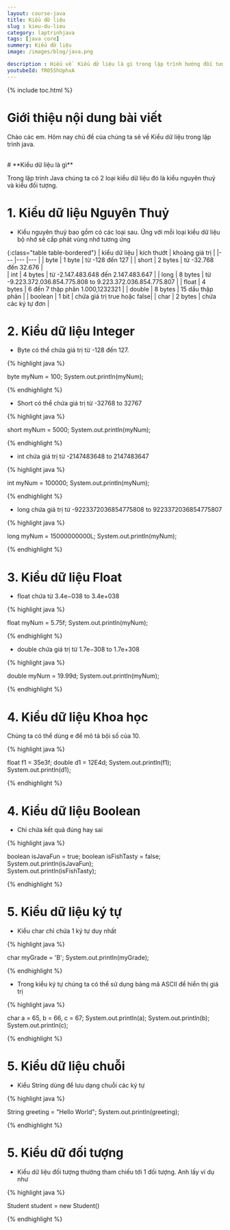 ```yaml
---
layout: course-java
title: Kiểu dữ liệu
slug : kieu-du-lieu
category: laptrinhjava
tags: [java core]
summery: Kiểu dữ liệu  
image: /images/blog/java.png

description : Hiểu về  Kiểu dữ liệu là gì trong lập trình hướng đối tượng trong lập trình? Giải thích các khái niệm về  Kiểu dữ liệu trong lập trình hướng đối tượng. Lợi ích của việc sử dụng  Kiểu dữ liệu trong lập trình hướng đối tượng trong lập trình.
youtubeId: fR05ShUphxA
---
```


{% include toc.html %}

# **Giới thiệu nội dung bài viết**

Chào các em. Hôm nay chủ đề của chúng ta sẽ về  Kiểu dữ liệu trong lập trình java.

<br>
# **Kiểu dữ liệu là gì**

Trong lập trình Java chúng ta có 2 loại kiểu dữ liệu đó là kiểu nguyên thuỷ và kiểu đối tượng.

# **1.  Kiểu dữ liệu Nguyên Thuỷ**

- Kiểu nguyên thuỷ bao gồm có các loại sau. Ứng với mỗi loại kiểu dữ liệu bộ nhớ sẽ cấp phát vùng nhớ tương ứng

{:class="table table-bordered"}
|  kiểu dữ liệu		  	 	|  kích thướt		            |   khoảng giá trị	|
|---	                 	|---	                        |---	     	    |
| byte			         	|	1 byte						| từ -128 đến 127	|
| short						|	2 bytes						| từ -32.768 đến 32.676	|	
| int 						|	4 bytes						| từ -2.147.483.648 đến 2.147.483.647	|
| long						|	8 bytes						| từ -9.223.372.036.854.775.808 to 9.223.372.036.854.775.807 |
| float						|	4 bytes						| 6 đến 7 thập phân 1.000,1232321 |
| double					|	8 bytes						| 15 dấu thập phân |
| boolean					|	1 bit						| chứa giá trị true hoặc false|
| char						|	2 bytes						| chứa các ký tự đơn |


# **2.  Kiểu dữ liệu Integer**

- Byte có thể chứa giá trị từ -128 đến 127. 

{% highlight java  %}

byte myNum = 100;
System.out.println(myNum);

{% endhighlight %}

- Short có thể chứa giá trị từ -32768 to 32767

{% highlight java  %}

short myNum = 5000;
System.out.println(myNum);

{% endhighlight %}

- int chứa giá trị từ  -2147483648 to 2147483647

{% highlight java  %}

int myNum = 100000;
System.out.println(myNum);

{% endhighlight %}

- long chứa giá trị từ -9223372036854775808 to 9223372036854775807

{% highlight java  %}

long myNum = 15000000000L;
System.out.println(myNum);

{% endhighlight %}

# **3.  Kiểu dữ liệu Float**

- float chứa từ 3.4e−038 to 3.4e+038

{% highlight java  %}

float myNum = 5.75f;
System.out.println(myNum);

{% endhighlight %}

- double chứa giá trị từ 1.7e−308 to 1.7e+308

{% highlight java  %}

double myNum = 19.99d;
System.out.println(myNum);

{% endhighlight %}


# **4.  Kiểu dữ liệu Khoa học**

Chúng ta có thể dùng e để mô tả  bội số của 10.

{% highlight java  %}

float f1 = 35e3f;
double d1 = 12E4d;
System.out.println(f1);
System.out.println(d1);

{% endhighlight %}

# **4.  Kiểu dữ liệu Boolean**

- Chỉ chứa kết quả đúng hay sai

{% highlight java  %}

boolean isJavaFun = true;
boolean isFishTasty = false;
System.out.println(isJavaFun);     
System.out.println(isFishTasty); 

{% endhighlight %}

# **5.  Kiểu dữ liệu ký tự**

- Kiểu char chỉ chứa 1 ký tự duy nhất

{% highlight java  %}

char myGrade = 'B';
System.out.println(myGrade);

{% endhighlight %}

- Trong kiểu ký tự chúng ta có thể sử dụng bảng mã ASCII để hiển thị giá trị


{% highlight java  %}

char a = 65, b = 66, c = 67;
System.out.println(a);
System.out.println(b);
System.out.println(c);

{% endhighlight %}

# **5.  Kiểu dữ liệu chuỗi**

- Kiểu String dùng để lưu dạng chuỗi các ký tự

{% highlight java  %}

String greeting = "Hello World";
System.out.println(greeting);

{% endhighlight %}

# **5.  Kiểu dữ đối tượng**

- Kiểu dữ liệu đối tượng thường tham chiếu tới 1 đối tượng. Anh lấy ví dụ như 

{% highlight java  %}

Student student = new Student()

{% endhighlight %}



